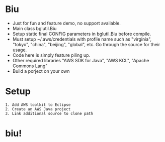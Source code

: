 # Biu
* Just for fun and feature demo, no support available.
* Main class bglutil.Biu
* Setup static final CONFIG parameters in bglutil.Biu before compile.
* Must setup ~/.aws/credentials with profile name such as "virginia", "tokyo", "china", "beijing", "global", etc. Go through the source for their usage.
* Code here is simply feature piling up. 
* Other required libraries "AWS SDK for Java", "AWS KCL", "Apache Commons Lang"
* Build a porject on your own

# Setup
    1. Add AWS toolkit to Eclipse
    2. Create an AWS Java project
    3. Link additional source to clone path
# biu!
